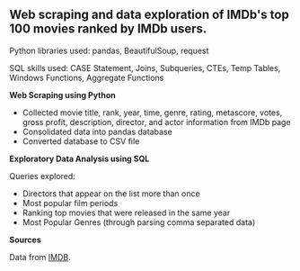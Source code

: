 ## Web scraping and data exploration of IMDb's top 100 movies ranked by IMDb users.

Python libraries used: pandas, BeautifulSoup, request

SQL skills used: CASE Statement, Joins, Subqueries, CTEs, Temp Tables, Windows Functions, Aggregate Functions

**Web Scraping using Python**

- Collected movie title, rank, year, time, genre, rating, metascore, votes, gross profit, description, director, and actor information from IMDb page
- Consolidated data into pandas database
- Converted database to CSV file

**Exploratory Data Analysis using SQL**

Queries explored:
- Directors that appear on the list more than once
- Most popular film periods
- Ranking top movies that were released in the same year
- Most Popular Genres (through parsing comma separated data)

**Sources**

Data from [IMDB](https://www.imdb.com/search/title/?count=100&groups=top_1000&sort=user_rating).
